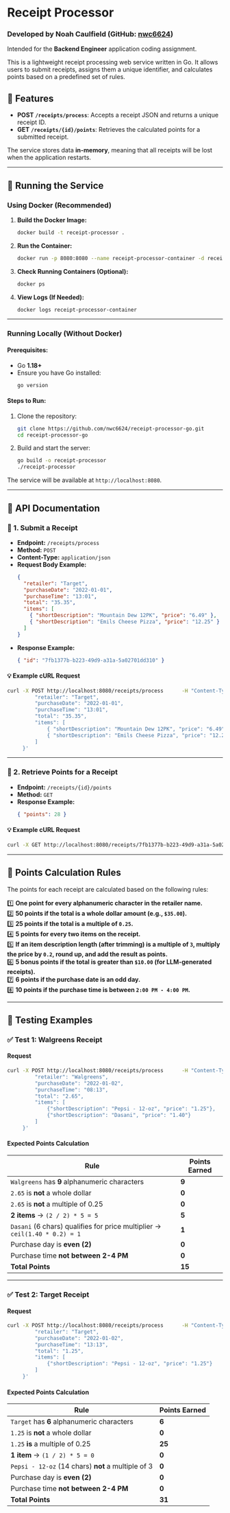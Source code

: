 # Receipt Processor
### Developed by Noah Caulfield (GitHub: [nwc6624](https://github.com/nwc6624)) 
Intended for the **Backend Engineer** application coding assignment. 

This is a lightweight receipt processing web service written in Go. It allows users to submit receipts, assigns them a unique identifier, and calculates points based on a predefined set of rules.

## 🚀 Features

- **POST `/receipts/process`**: Accepts a receipt JSON and returns a unique receipt ID.
- **GET `/receipts/{id}/points`**: Retrieves the calculated points for a submitted receipt.

The service stores data **in-memory**, meaning that all receipts will be lost when the application restarts.

---

## 📌 Running the Service

### **Using Docker (Recommended)**
1. **Build the Docker Image:**
   ```sh
   docker build -t receipt-processor .
   ```

2. **Run the Container:**
   ```sh
   docker run -p 8080:8080 --name receipt-processor-container -d receipt-processor
   ```

3. **Check Running Containers (Optional):**
   ```sh
   docker ps
   ```

4. **View Logs (If Needed):**
   ```sh
   docker logs receipt-processor-container
   ```

---

### **Running Locally (Without Docker)**
#### Prerequisites:
- Go **1.18+**
- Ensure you have Go installed:  
  ```sh
  go version
  ```
#### Steps to Run:
1. Clone the repository:
   ```sh
   git clone https://github.com/nwc6624/receipt-processor-go.git
   cd receipt-processor-go
   ```

2. Build and start the server:
   ```sh
   go build -o receipt-processor
   ./receipt-processor
   ```

The service will be available at `http://localhost:8080`.

---

## 📡 API Documentation

### **📌 1. Submit a Receipt**
- **Endpoint:** `/receipts/process`
- **Method:** `POST`
- **Content-Type:** `application/json`
- **Request Body Example:**
  ```json
  {
    "retailer": "Target",
    "purchaseDate": "2022-01-01",
    "purchaseTime": "13:01",
    "total": "35.35",
    "items": [
      { "shortDescription": "Mountain Dew 12PK", "price": "6.49" },
      { "shortDescription": "Emils Cheese Pizza", "price": "12.25" }
    ]
  }
  ```
- **Response Example:**
  ```json
  { "id": "7fb1377b-b223-49d9-a31a-5a02701dd310" }
  ```

#### **💡 Example cURL Request**
```sh
curl -X POST http://localhost:8080/receipts/process      -H "Content-Type: application/json"      -d '{
         "retailer": "Target",
         "purchaseDate": "2022-01-01",
         "purchaseTime": "13:01",
         "total": "35.35",
         "items": [
             { "shortDescription": "Mountain Dew 12PK", "price": "6.49" },
             { "shortDescription": "Emils Cheese Pizza", "price": "12.25" }
         ]
     }'
```

---

### **📌 2. Retrieve Points for a Receipt**
- **Endpoint:** `/receipts/{id}/points`
- **Method:** `GET`
- **Response Example:**
  ```json
  { "points": 28 }
  ```

#### **💡 Example cURL Request**
```sh
curl -X GET http://localhost:8080/receipts/7fb1377b-b223-49d9-a31a-5a02701dd310/points
```

---

## 🎯 Points Calculation Rules

The points for each receipt are calculated based on the following rules:

1️⃣ **One point for every alphanumeric character in the retailer name.**  
2️⃣ **50 points if the total is a whole dollar amount (e.g., `$35.00`).**  
3️⃣ **25 points if the total is a multiple of `0.25`.**  
4️⃣ **5 points for every two items on the receipt.**  
5️⃣ **If an item description length (after trimming) is a multiple of `3`, multiply the price by `0.2`, round up, and add the result as points.**  
6️⃣ **5 bonus points if the total is greater than `$10.00` (for LLM-generated receipts).**  
7️⃣ **6 points if the purchase date is an **odd** day.**  
8️⃣ **10 points if the purchase time is between `2:00 PM - 4:00 PM`.**  

---

## 🧪 Testing Examples

### ✅ **Test 1: Walgreens Receipt**
#### **Request**
```sh
curl -X POST http://localhost:8080/receipts/process      -H "Content-Type: application/json"      -d '{
         "retailer": "Walgreens",
         "purchaseDate": "2022-01-02",
         "purchaseTime": "08:13",
         "total": "2.65",
         "items": [
             {"shortDescription": "Pepsi - 12-oz", "price": "1.25"},
             {"shortDescription": "Dasani", "price": "1.40"}
         ]
     }'
```
#### **Expected Points Calculation**
| Rule | Points Earned |
|-----------------|--------------|
| `Walgreens` has **9** alphanumeric characters | **9** |
| `2.65` is **not** a whole dollar | **0** |
| `2.65` is **not** a multiple of 0.25 | **0** |
| **2 items** → `(2 / 2) * 5 = 5` | **5** |
| `Dasani` (6 chars) qualifies for price multiplier → `ceil(1.40 * 0.2) = 1` | **1** |
| Purchase day is **even (2)** | **0** |
| Purchase time **not between 2-4 PM** | **0** |
| **Total Points** | **15** |

---

### ✅ **Test 2: Target Receipt**
#### **Request**
```sh
curl -X POST http://localhost:8080/receipts/process      -H "Content-Type: application/json"      -d '{
         "retailer": "Target",
         "purchaseDate": "2022-01-02",
         "purchaseTime": "13:13",
         "total": "1.25",
         "items": [
             {"shortDescription": "Pepsi - 12-oz", "price": "1.25"}
         ]
     }'
```
#### **Expected Points Calculation**
| Rule | Points Earned |
|-----------------|--------------|
| `Target` has **6** alphanumeric characters | **6** |
| `1.25` is **not** a whole dollar | **0** |
| `1.25` **is** a multiple of 0.25 | **25** |
| **1 item** → `(1 / 2) * 5 = 0` | **0** |
| `Pepsi - 12-oz` (14 chars) **not** a multiple of 3 | **0** |
| Purchase day is **even (2)** | **0** |
| Purchase time **not between 2-4 PM** | **0** |
| **Total Points** | **31** |
